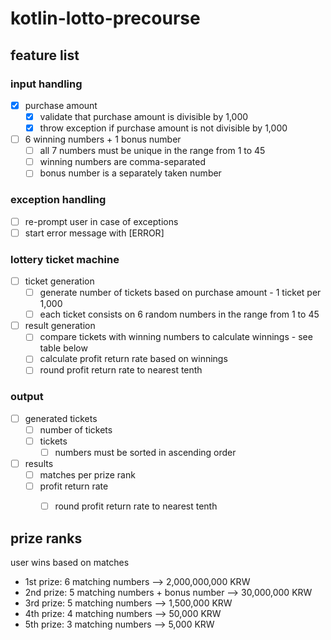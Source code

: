 # kotlin-lotto-precourse

## feature list
### input handling
- [x] purchase amount
    - [x] validate that purchase amount is divisible by 1,000
    - [x] throw exception if purchase amount is not divisible by 1,000
- [ ] 6 winning numbers + 1 bonus number
    - [ ] all 7 numbers must be unique in the range from 1 to 45
    - [ ] winning numbers are comma-separated
    - [ ] bonus number is a separately taken number
### exception handling
- [ ] re-prompt user in case of exceptions
- [ ] start error message with [ERROR]
### lottery ticket machine
- [ ] ticket generation
    - [ ] generate number of tickets based on purchase amount - 1 ticket per 1,000
    - [ ] each ticket consists on 6 random numbers in the range from 1 to 45
- [ ] result generation
    - [ ] compare tickets with winning numbers to calculate winnings - see table below
    - [ ] calculate profit return rate based on winnings
    - [ ] round profit return rate to nearest tenth
### output
- [ ] generated tickets
    - [ ] number of tickets
    - [ ] tickets
        - [ ] numbers must be sorted in ascending order
- [ ] results
    - [ ] matches per prize rank
    - [ ] profit return rate
        - [ ] round profit return rate to nearest tenth



## prize ranks
user wins based on matches
- 1st prize: 6 matching numbers --> 2,000,000,000 KRW
- 2nd prize: 5 matching numbers + bonus number --> 30,000,000 KRW
- 3rd prize: 5 matching numbers --> 1,500,000 KRW
- 4th prize: 4 matching numbers --> 50,000 KRW
- 5th prize: 3 matching numbers --> 5,000 KRW